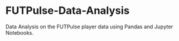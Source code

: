 # FUTPulse-Data-Analysis
Data Analysis on the FUTPulse player data using Pandas and Jupyter Notebooks.
